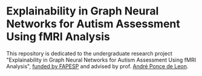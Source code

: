 # Explainability in Graph Neural Networks for Autism Assessment Using fMRI Analysis

This repository is dedicated to the undergraduate research project "Explainability in Graph Neural Networks for Autism Assessment Using fMRI Analysis", [funded by FAPESP](https://bv.fapesp.br/pt/bolsas/221292/explicabilidade-em-redes-neurais-de-grafos-para-a-avaliacao-de-autismo-usando-analise-de-fmri/) and advised by prof. [André Ponce de Leon](https://bv.fapesp.br/en/pesquisador/34735/andre-carlos-ponce-de-leon-ferreira-de-carvalho). 
